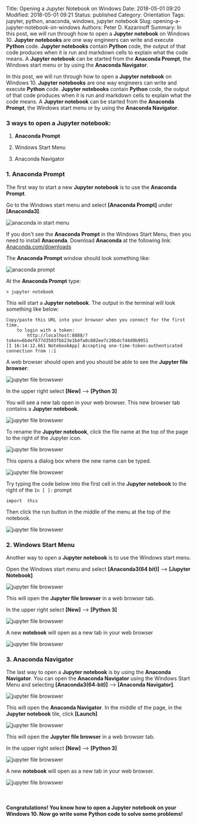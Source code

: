 Title: Opening a Jupyter Notebook on Windows
Date: 2018-05-01 09:20
Modified: 2018-05-01 09:21
Status: published
Category: Orientation
Tags: jupyter, python, anaconda, windows, jupyter notebook
Slug: opening-a-jupyter-notebook-on-windows
Authors: Peter D. Kazarinoff
Summary: In this post, we will run through how to open a **Jupyter notebook** on Windows 10.  **Jupyter notebooks** are one way engineers can write and execute **Python** code. **Jupyter notebooks** contain **Python** code, the output of that code produces when it is run and markdown cells to explain what the code means. A **Jupyter notebook** can be started from the **Anaconda Prompt**, the Windows start menu or by using the **Anaconda Navigator**.

In this post, we will run through how to open a **Jupyter notebook** on Windows 10.  **Jupyter notebooks** are one way engineers can write and execute **Python** code. **Jupyter notebooks** contain **Python** code, the output of that code produces when it is run and markdown cells to explain what the code means. A **Jupyter notebook** can be started from the **Anaconda Prompt**, the Windows start menu or by using the **Anaconda Navigator**.

### 3 ways to open a **Jupyter notebook**:

1. **Anaconda Prompt**

2. Windows Start Menu

3. Anaconda Navigator


### 1. **Anaconda Prompt**

The first way to start a new **Jupyter notebook** is to use the **Anaconda Prompt**.

Go to the Windows start menu and select **[Anaconda Prompt]** under **[Anaconda3]**.

![anaconda in start menu]({static}/posts/jupyter/anaconda_start_menu.png)

If you don't see the **Anaconda Prompt** in the Windows Start Menu, then you need to install **Anaconda**. Download **Anaconda** at the following link: [Anaconda.com/downloads](https://www.anaconda.com/download/)

The **Anaconda Prompt** window should look something like:

![anaconda prompt]({static}/posts/jupyter/jupyter_notebook_anaconda_prompt.png)

At the **Anaconda Prompt** type:

```
> jupyter notebook
```

This will start a **Jupyter notebook**. The output in the terminal will look something like below:

```
Copy/paste this URL into your browser when you connect for the first time,
    to login with a token:
        http://localhost:8888/?token=6bdef677d3503fbb23e1b4fa0c802ee7c20bdcfd4d9b9951
[I 16:14:12.661 NotebookApp] Accepting one-time-token-authenticated connection from ::1
```

A web browser should open and you should be able to see the **Jupyter file browser**:

![jupyter file browswer]({static}/posts/jupyter/new_notebook_from_browser.png)

In the upper right select **[New]** --> **[Python 3]**

You will see a new tab open in your web browser. This new browser tab contains a **Jupyter notebook**.

![jupyter file browswer]({static}/posts/jupyter/new_notebook.png)

To rename the **Jupyter notebook**, click the file name at the top of the page to the right of the Jupyter icon.

![jupyter file browswer]({static}/posts/jupyter/click_change_name.png)

This opens a dialog box where the new name can be typed.

![jupyter file browswer]({static}/posts/jupyter/rename_window.png)

Try typing the code below into the first cell in the **Jupyter notebook** to the right of the ```In [ ]:``` prompt

```
import  this
```

Then click the run button in the middle of the menu at the top of the notebook.

![jupyter file browswer]({static}/posts/jupyter/run_import_this.png)

### 2. Windows Start Menu

Another way to open a **Jupyter notebook** is to use the Windows start menu. 

Open the Windows start menu and select **[Anaconda3(64 bit)]** --> **[Jupyter Notebook]**

![jupyter file browswer]({static}/posts/jupyter/windows_start_jupyter_notebook.png)

This will open the **Jupyter file browser** in a web browser tab. 

In the upper right select **[New]** --> **[Python 3]**

![jupyter file browswer]({static}/posts/jupyter/new_notebook_from_browser.png)

A new **notebook** will open as a new tab in your web browser

![jupyter file browswer]({static}/posts/jupyter/new_notebook.png)

### 3. **Anaconda Navigator**

The last way to open a **Jupyter notebook** is by using the **Anaconda Navigator**. You can open the **Anaconda Navigator** using the Windows Start Menu and selecting **[Anaconda3(64-bit)]** --> **[Anaconda Navigator]**.

![jupyter file browswer]({static}/posts/jupyter/windows_start_anaconda_navigator.png)

This will open the **Anaconda Navigator**.  In the middle of the page, in the **Jupyter notebook** tile, click **[Launch]**

![jupyter file browswer]({static}/posts/jupyter/anaconda_navigator_jupyter_notebook_launch.png)

This will open the **Jupyter file browser** in a web browser tab. 

In the upper right select **[New]** --> **[Python 3]**

![jupyter file browswer]({static}/posts/jupyter/new_notebook_from_browser.png)

A new **notebook** will open as a new tab in your web browser.

![jupyter file browswer]({static}/posts/jupyter/new_notebook.png)
 
<br/>

#### Congratulations! You know how to open a **Jupyter notebook** on your Windows 10. Now go write some Python code to solve some problems!

<br/>
